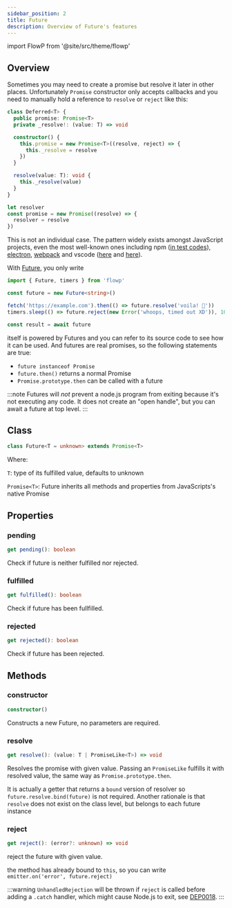 ```yaml
---
sidebar_position: 2
title: Future
description: Overview of Future's features
---
```


import FlowP from '@site/src/theme/flowp'

## Overview

Sometimes you may need to create a promise but resolve it later in other places. Unfortunately `Promise` constructor only accepts callbacks and you need to manually hold a reference to `resolve` or `reject` like this:

```typescript
class Deferred<T> {
  public promise: Promise<T>
  private _resolve!: (value: T) => void

  constructor() {
    this.promise = new Promise<T>((resolve, reject) => {
      this._resolve = resolve
    })
  }

  resolve(value: T): void {
    this._resolve(value)
  }
}

let resolver
const promise = new Promise((resolve) => {
  resolver = resolve
})
```

This is not an individual case. The pattern widely exists amongst JavaScript projects, even the most well-known ones including npm ([in test codes](https://cs.github.com/npm/cli/blob/c383564213c709aa9d82aeb21333516fc78d5165/test/lib/utils/pulse-till-done.js#L17)), [electron](https://cs.github.com/electron/electron/blob/e0fb5cbe1fd84d9651e6030ebab683dd9e4af42d/spec/api-protocol-spec.ts#L60), [webpack](https://cs.github.com/webpack/webpack/blob/9fcaa243573005d6fdece9a3f8d89a0e8b399613/lib/hmr/LazyCompilationPlugin.js#L257) and vscode ([here](https://cs.github.com/microsoft/vscode/blob/5a9675ec6bce0905703a7f839dec0fef3ee41cd4/src/vs/platform/remote/electron-sandbox/remoteAuthorityResolverService.ts?q=_resolve#L15) and [here](https://cs.github.com/microsoft/vscode/blob/ba8636b3c9da64eac1f3b8752a7ee282dd127d17/src/vs/workbench/services/extensions/common/abstractExtensionService.ts#L68)).

With [Future](#future), you only write

```typescript
import { Future, timers } from 'flowp'

const future = new Future<string>()

fetch('https://example.com').then(() => future.resolve('voila! 🐳'))
timers.sleep(() => future.reject(new Error('whoops, timed out XD')), 1000)

const result = await future
```

<FlowP /> itself is powered by Futures and you can refer to its source code to see how it can be used. And futures are real promises, so the following statements are true:

- `future instanceof Promise`
- `future.then()` returns a normal Promise
- `Promise.prototype.then` can be called with a future

:::note
Futures will _not_ prevent a node.js program from exiting because it's not executing any code. It does not create an "open handle", but you can await a future at top level.
:::

## Class

```typescript
class Future<T = unknown> extends Promise<T>
```

Where:

`T`: type of its fulfilled value, defaults to unknown

`Promise<T>`: Future inherits all methods and properties from JavaScripts's native Promise

## Properties

### pending

```typescript
get pending(): boolean
```

Check if future is neither fulfilled nor rejected. 

### fulfilled

```typescript
get fulfilled(): boolean
```

Check if future has been fullfilled.

### rejected

```typescript
get rejected(): boolean
```

Check if future has been rejected. 

## Methods

### constructor

```typescript
constructor()
```

Constructs a new Future, no parameters are required.

### resolve

```typescript
get resolve(): (value: T | PromiseLike<T>) => void
```

Resolves the promise with given value. Passing an `PromiseLike` fulfills it with resolved value, the same way as `Promise.prototype.then`.

It is actually a getter that returns a `bound` version of resolver so `future.resolve.bind(future)` is not required. Another rationale is that `resolve` does not exist on the class level, but belongs to each future instance

### reject

```typescript
get reject(): (error?: unknown) => void
```
reject the future with given value.

the method has already bound to `this`, so you can write `emitter.on('error', future.reject)`

:::warning
`UnhandledRejection` will be thrown if `reject` is called before adding a `.catch` handler,
which might cause Node.js to exit, see [DEP0018](https://nodejs.org/api/deprecations.html#DEP0018).
:::